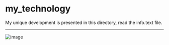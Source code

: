 # my_technology
My unique development is presented in this directory, read the info.text file.
_____________________________________________________________________________

![image](https://user-images.githubusercontent.com/104256395/228940274-a1363a7c-78f6-4978-ad2b-1ff41ad39ec9.png)
